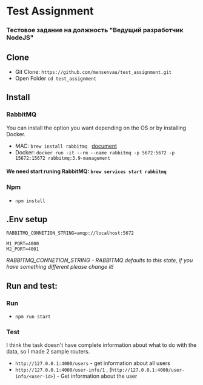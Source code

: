 # Test Assignment

### Тестовое задание на должность "Ведущий разработчик NodeJS"

## Clone

- Git Clone: `https://github.com/mensenvau/test_assignment.git`
- Open Folder `cd test_assignment`

## Install

### RabbitMQ

You can install the option you want depending on the OS or by installing Docker.

- MAC: `brew install rabbitmq ` [document](https://www.rabbitmq.com/install-homebrew.html)
- Docker: `docker run -it --rm --name rabbitmq -p 5672:5672 -p 15672:15672 rabbitmq:3.9-management`

#### We need start runing RabbitMQ: `brew services start rabbitmq `

### Npm

- `npm install`

## .Env setup

```
RABBITMQ_CONNETION_STRING=amqp://localhost:5672

M1_PORT=4000
M2_PORT=4001
```

_RABBITMQ_CONNETION_STRING - RABBITMQ defaults to this state, if you have something different please change it!_

## Run and test:

### Run

- `npm run start `

### Test

I think the task doesn't have complete information about what to do with the data, so I made 2 sample routers.

- `http://127.0.0.1:4000/users` - get information about all users
- `http://127.0.0.1:4000/user-info/1` , (`http://127.0.0.1:4000/user-info/<user-id>`) - Get information about the user

